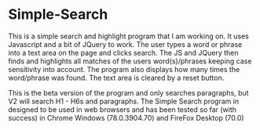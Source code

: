 # Simple-Search
This is a simple search and highlight program that I am working on. It uses Javascript and a bit of JQuery to work. The user types a word or phrase into a text area on the page and clicks search. The JS and JQuery then finds and highlights all matches of the users word(s)/phrases keeping case sensitivity into account. The program also displays how many times the word/phrase was found. The text area is cleared by a reset button. 

This is the beta version of  the program and only searches paragraphs, but V2 will search H1 - H6s and paragraphs. The Simple Search program in designed to be used in web browsers and has been tested so far (with success) in Chrome Windows (78.0.3904.70) and FireFox Desktop (70.0)
